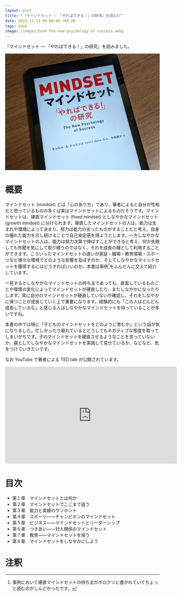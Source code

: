 ```yaml
---
layout: post
title: "『マインドセット ― 「やればできる！」の研究』を読んだ"
date: 2022-12-11 00:00:00 +09:00
tags: book
image: /images/book-the-new-psychology-of-success.webp
---
```


『マインドセット ― 「やればできる！」の研究』を読みました。

![表紙](/images/book-the-new-psychology-of-success.webp)

# 概要

マインドセット (mindset) とは「心のあり方」であり、筆者によると自分が性格だと思っているものの多くは実はマインドセットによるものだそうです。マインドセットは、硬直マインドセット (fixed mindset) としなやかなマインドセット (growth mindset) に分けられます。硬直したマインドセットの人は、能力は生まれや環境によって決まり、努力は能力の劣ったものがすることだと考え、自身の優れた能力を示し続けることで自己肯定感を得ようとします。一方しなやかなマインドセットの人は、能力は努力次第で伸ばすことができると考え、何か失敗しても外聞を気にして取り繕うのではなく、それを成長の糧として利用することができます。こういったマインドセットの違いが家庭・職場・教育現場・スポーツなど様々な環境でどのような影響を及ぼすのか、そしてしなやかなマインドセットを獲得するにはどうすればいいのか、本書は事例[^example]をふんだんに交えて紹介しています。

一見するとしなやかなマインドセットの持ち主であっても、直面しているものごとや環境の変化によってマインドセットが硬直したり、またしなやかになったりします。常に自分のマインドセットが硬直していないか確認し、それをしなやかに保つことが成長していく上で重要になります。経験的にも「この人はどんどん成長しているな」と感じる人はしなやかなマインドセットを持っていることが多いですね。

本書の中では特に「子どものマインドセットをどのように育むか」という話が気になりました。忙しかったり疲れているとどうしてもネガティブな態度を取ってしまいがちです。子のマインドセットを硬直させるようなことを言っていないか、親としてしなやかなマインドセットを実践して見せているか、などなど、気をつけていきたいです。

なお YouTube で著者による TED talk が公開されています。

<div class="youtube"><iframe width="560" height="315" src="https://www.youtube-nocookie.com/embed/_X0mgOOSpLU" title="YouTube video player" frameborder="0" allow="accelerometer; autoplay; clipboard-write; encrypted-media; gyroscope; picture-in-picture" allowfullscreen></iframe></div>

# 目次

- 第１章　マインドセットとは何か
- 第２章　マインドセットでここまで違う
- 第３章　能力と実績のウソホント
- 第４章　スポーツ――チャンピオンのマインドセット
- 第５章　ビジネス――マインドセットとリーダーシップ
- 第６章　つきあい――対人関係のマインドセット
- 第７章　教育――マインドセットを培う
- 第８章　マインドセットをしなやかにしよう

# 注釈

[^example]: 事例において硬直マインドセットの持ち主がボロクソに書かれていてちょっと読むのがしんどかったです。